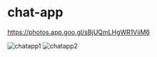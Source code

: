 # chat-app

https://photos.app.goo.gl/sBjUQmLHgWR1ViiM6

![chatapp1](https://user-images.githubusercontent.com/72329369/116298754-13710000-a75a-11eb-8b18-0e569561ec37.PNG)
![chatapp2](https://user-images.githubusercontent.com/72329369/116298755-13710000-a75a-11eb-8bba-27609a5fa71c.PNG)

